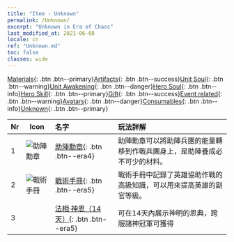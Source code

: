 ```yaml
---
title: "Item - Unknown"
permalink: /Unknown/
excerpt: "Unknown in Era of Chaos"
last_modified_at: 2021-06-08
locale: cn
ref: "Unknown.md"
toc: false
classes: wide
---
```

 [Materials](/ItemsCN/){: .btn .btn--primary}[Artifacts](/ItemsCN/Artifacts/){: .btn .btn--success}[Unit Soul](/ItemsCN/UnitSoul/){: .btn .btn--warning}[Unit Awakening](/ItemsCN/UnitAwakening/){: .btn .btn--danger}[Hero Soul](/ItemsCN/HeroSoul/){: .btn .btn--info}[Hero Skill](/ItemsCN/HeroSkill/){: .btn .btn--primary}[Gift](/ItemsCN/Gift/){: .btn .btn--success}[Event related](/ItemsCN/Events/){: .btn .btn--warning}[Avatars](/ItemsCN/Avatars/){: .btn .btn--danger}[Consumables](/ItemsCN/Consumables/){: .btn .btn--info}[Unknown](/ItemsCN/Unknown/){: .btn .btn--primary}

  | Nr | Icon |         名字        |   玩法詳解     |
  |:---|------|:--------------------|:------------------|
  | 1 | ![助陣勳章](/images/t/i_994011.png) | [助陣勳章](/cn/Items/unk_2116/){: .btn .btn--era4} | 助陣勳章可以將助陣兵團的能量轉移到作戰兵團身上，是助陣養成必不可少的材料。 |
  | 2 | ![戰術手冊](/images/t/i_994013.png) | [戰術手冊](/cn/Items/unk_2115/){: .btn .btn--era5} | 戰術手冊中記錄了英雄協助作戰的高級知識，可以用來提高英雄的副官等級。 |
  | 3 |  | [法相·神恩（14天）](/cn/Items/unk_2117/){: .btn .btn--era5} | 可在14天內展示神明的恩典，跨服諸神冠軍可獲得 |
